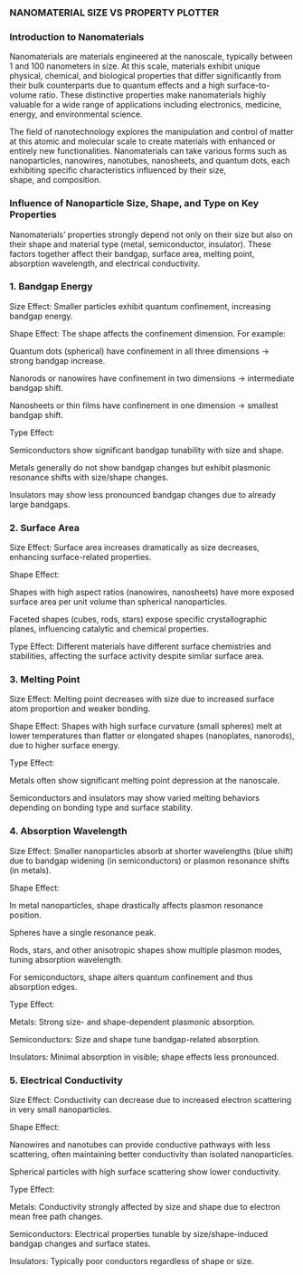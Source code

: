 ### NANOMATERIAL SIZE VS PROPERTY PLOTTER                                                                                                    
### Introduction to Nanomaterials
Nanomaterials are materials engineered at the nanoscale, typically between 1 and 100 nanometers in size. At this scale, materials exhibit unique physical, chemical, and biological properties that differ significantly from their bulk counterparts due to quantum effects and a high surface-to-volume ratio. These distinctive properties make nanomaterials highly valuable for a wide range of applications including electronics, medicine, energy, and environmental science.

The field of nanotechnology explores the manipulation and control of matter at this atomic and molecular scale to create materials with enhanced or entirely new functionalities. Nanomaterials can take various forms such as nanoparticles, nanowires, nanotubes, nanosheets, and quantum dots, each exhibiting specific characteristics influenced by their size, shape, and composition.
### Influence of Nanoparticle Size, Shape, and Type on Key Properties
Nanomaterials’ properties strongly depend not only on their size but also on their shape and material type (metal, semiconductor, insulator). These factors together affect their bandgap, surface area, melting point, absorption wavelength, and electrical conductivity.

### 1. Bandgap Energy
Size Effect:
Smaller particles exhibit quantum confinement, increasing bandgap energy.

Shape Effect:
The shape affects the confinement dimension. For example:

Quantum dots (spherical) have confinement in all three dimensions → strong bandgap increase.

Nanorods or nanowires have confinement in two dimensions → intermediate bandgap shift.

Nanosheets or thin films have confinement in one dimension → smallest bandgap shift.

Type Effect:

Semiconductors show significant bandgap tunability with size and shape.

Metals generally do not show bandgap changes but exhibit plasmonic resonance shifts with size/shape changes.

Insulators may show less pronounced bandgap changes due to already large bandgaps.

### 2. Surface Area
Size Effect:
Surface area increases dramatically as size decreases, enhancing surface-related properties.

Shape Effect:

Shapes with high aspect ratios (nanowires, nanosheets) have more exposed surface area per unit volume than spherical nanoparticles.

Faceted shapes (cubes, rods, stars) expose specific crystallographic planes, influencing catalytic and chemical properties.

Type Effect:
Different materials have different surface chemistries and stabilities, affecting the surface activity despite similar surface area.

### 3. Melting Point
Size Effect:
Melting point decreases with size due to increased surface atom proportion and weaker bonding.

Shape Effect:
Shapes with high surface curvature (small spheres) melt at lower temperatures than flatter or elongated shapes (nanoplates, nanorods), due to higher surface energy.

Type Effect:

Metals often show significant melting point depression at the nanoscale.

Semiconductors and insulators may show varied melting behaviors depending on bonding type and surface stability.

### 4. Absorption Wavelength
Size Effect:
Smaller nanoparticles absorb at shorter wavelengths (blue shift) due to bandgap widening (in semiconductors) or plasmon resonance shifts (in metals).

Shape Effect:

In metal nanoparticles, shape drastically affects plasmon resonance position.

Spheres have a single resonance peak.

Rods, stars, and other anisotropic shapes show multiple plasmon modes, tuning absorption wavelength.

For semiconductors, shape alters quantum confinement and thus absorption edges.

Type Effect:

Metals: Strong size- and shape-dependent plasmonic absorption.

Semiconductors: Size and shape tune bandgap-related absorption.

Insulators: Minimal absorption in visible; shape effects less pronounced.

### 5. Electrical Conductivity
Size Effect:
Conductivity can decrease due to increased electron scattering in very small nanoparticles.

Shape Effect:

Nanowires and nanotubes can provide conductive pathways with less scattering, often maintaining better conductivity than isolated nanoparticles.

Spherical particles with high surface scattering show lower conductivity.

Type Effect:

Metals: Conductivity strongly affected by size and shape due to electron mean free path changes.

Semiconductors: Electrical properties tunable by size/shape-induced bandgap changes and surface states.

Insulators: Typically poor conductors regardless of shape or size.
